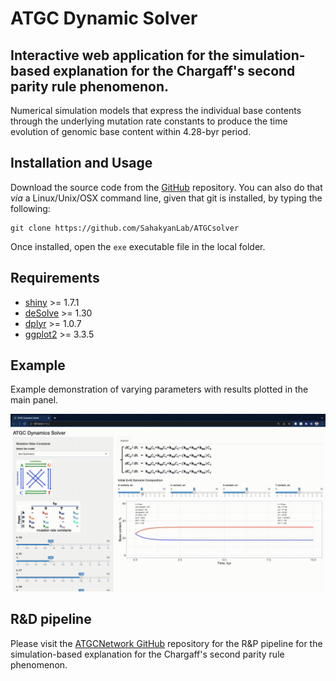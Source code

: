 # ATGC Dynamic Solver

## Interactive web application for the simulation-based explanation for the Chargaff's second parity rule phenomenon.

Numerical simulation models that express the individual base contents through the underlying mutation rate constants to produce the time evolution of genomic base content within 4.28-byr period.

## Installation and Usage

Download the source code from the [GitHub](https://github.com/SahakyanLab/ATGCsolver) repository. You can also do that *via* a Linux/Unix/OSX command line, given that git is installed, by typing the following:

```
git clone https://github.com/SahakyanLab/ATGCsolver
```

Once installed, open the `exe` executable file in the local folder.

## Requirements

* [shiny](https://cran.r-project.org/web/packages/shiny/index.html) >= 1.7.1
* [deSolve](https://cran.r-project.org/web/packages/deSolve/index.html) >= 1.30
* [dplyr](https://cran.r-project.org/web/packages/dplyr/index.html) >= 1.0.7
* [ggplot2](https://cran.r-project.org/web/packages/ggplot2/index.html) >= 3.3.5

## Example

Example demonstration of varying parameters with results plotted in the main panel.

![Demo](pic/example_1.gif)

## R&D pipeline

Please visit the [ATGCNetwork GitHub](https://github.com/SahakyanLab/ATGCNetworkResearch) repository for the R&P pipeline for the simulation-based explanation for the Chargaff's second parity rule phenomenon.
